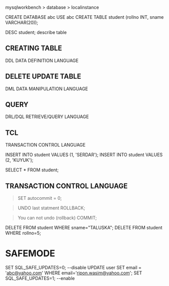mysqlworkbench > database > localinstance

CREATE DATABASE abc
USE abc
CREATE TABLE student (rollno INT, sname VARCHAR(20));

DESC student; describe table

## CREATING TABLE
DDL DATA DEFINITION LANGUAGE

## DELETE UPDATE TABLE
DML DATA MANIPULATION LANGUAGE

## QUERY
DRL/DQL RETRIEVE/QUERY LANGUAGE

## TCL
TRANSACTION CONTROL LANGUAGE

INSERT INTO student VALUES (1, 'SERDAR');
INSERT INTO student VALUES (2, 'KUYUK');

SELECT * FROM student;

## TRANSACTION CONTROL LANGUAGE

> SET autocommit = 0;

> UNDO last statment
ROLLBACK;

> You can not undo (rollback)
COMMIT;

DELETE FROM student WHERE sname="TALUSKA";
DELETE FROM student WHERE rollno=5;

# SAFEMODE
SET SQL_SAFE_UPDATES=0; --disable
UPDATE user SET email = 'abc@yahoo.com' WHERE email='ripon.wasim@yahoo.com';
SET SQL_SAFE_UPDATES=1; --enable
